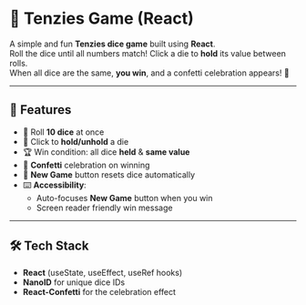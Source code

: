 # 🎲 Tenzies Game (React)

A simple and fun **Tenzies dice game** built using **React**.  
Roll the dice until all numbers match! Click a die to **hold** its value between rolls.  
When all dice are the same, **you win**, and a confetti celebration appears! 🎉

---

## 🚀 Features

- 🎲 Roll **10 dice** at once  
- 📌 Click to **hold/unhold** a die  
- 🏆 Win condition: all dice **held** & **same value**  
- 🎉 **Confetti** celebration on winning  
- 🔄 **New Game** button resets dice automatically  
- ⌨️ **Accessibility**:  
  - Auto-focuses **New Game** button when you win  
  - Screen reader friendly win message

---

## 🛠️ Tech Stack

- **React** (useState, useEffect, useRef hooks)  
- **NanoID** for unique dice IDs  
- **React-Confetti** for the celebration effect  

